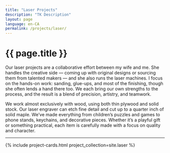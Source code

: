 ```yaml
---
title: "Laser Projects"
description: "TK Description"
layout: page
language: en-CA
permalink: /projects/laser/
---
```


# {{ page.title }}

Our laser projects are a collaborative effort between my wife and me.
She handles the creative side
—
coming up with original designs or sourcing them from talented makers
—
and she also runs the laser machines.
I focus on the hands-on work:
sanding, glue-ups, and most of the finishing,
though she often lends a hand there too.
We each bring our own strengths to the process,
and the result is a blend of precision, artistry, and teamwork.

We work almost exclusively with wood, using both thin plywood and solid stock.
Our laser engraver can etch fine detail
and cut up to a quarter inch of solid maple.
We’ve made everything from children’s puzzles and games
to phone stands, keychains, and decorative pieces.
Whether it’s a playful gift or something practical,
each item is carefully made with a focus on quality and character.

---

{% include project-cards.html project_collection=site.laser %}

